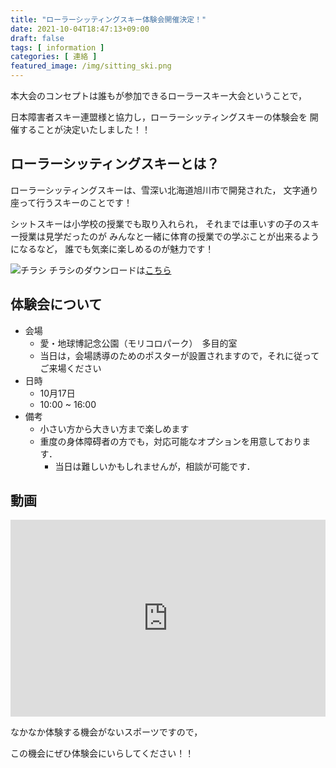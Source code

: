 ```yaml
---
title: "ローラーシッティングスキー体験会開催決定！"
date: 2021-10-04T18:47:13+09:00
draft: false
tags: [ information ]
categories: [ 連絡 ]
featured_image: /img/sitting_ski.png
---
```


本大会のコンセプトは誰もが参加できるローラースキー大会ということで，

日本障害者スキー連盟様と協力し，ローラーシッティングスキーの体験会を
開催することが決定いたしました！！

## ローラーシッティングスキーとは？
ローラーシッティングスキーは、雪深い北海道旭川市で開発された，
文字通り座って行うスキーのことです！

シットスキーは小学校の授業でも取り入れられ，
それまでは車いすの子のスキー授業は見学だったのが
みんなと一緒に体育の授業での学ぶことが出来るようになるなど，
誰でも気楽に楽しめるのが魅力です！

![チラシ](/img/sitting_ski.png)
チラシのダウンロードは[こちら](https://drive.google.com/uc?export=download&id=18WmiXoI9i8FrFMZSXv-yQyaiKe8PgjnS "ダウンロード (Google Drive)")

## 体験会について
- 会場
    - 愛・地球博記念公園（モリコロパーク）　多目的室
    - 当日は，会場誘導のためのポスターが設置されますので，それに従ってご来場ください
- 日時
    - 10月17日
    - 10:00 ~ 16:00
- 備考
    - 小さい方から大きい方まで楽しめます
    - 重度の身体障碍者の方でも，対応可能なオプションを用意しております．
        - 当日は難しいかもしれませんが，相談が可能です．


## 動画
<div class="cf ph3 ph5-l pv3 pv4-l f4 tc-l measure-wide lh-copy center">
    <iframe width="100%" height="315" src="https://www.youtube.com/embed/I8MAywPJSTU" title="YouTube video player" frameborder="0" allow="accelerometer; autoplay; clipboard-write; encrypted-media; gyroscope; picture-in-picture" allowfullscreen></iframe>
</div>


なかなか体験する機会がないスポーツですので，

この機会にぜひ体験会にいらしてください！！